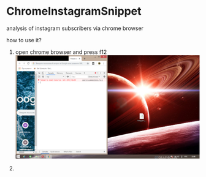 # ChromeInstagramSnippet
analysis of instagram subscribers via chrome browser

how to use it?
1. open chrome browser and press f12
![ ](https://github.com/x64BitWorm/ChromeInstagramSnippet/blob/main/help/1.png)

2. 
